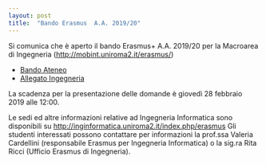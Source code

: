 ```yaml
---
layout: post
title:  "Bando Erasmus  A.A. 2019/20"
---
```


Si comunica che è aperto il bando Erasmus+ A.A. 2019/20 per la Macroarea di Ingegneria (<http://mobint.uniroma2.it/erasmus/>)
* [Bando Ateneo](http://mobint.uniroma2.it/erasmus/candidatura/docs/ITA%20-%20BANDO%20ATENEO.pdf)
* [Allegato Ingegneria](http://mobint.uniroma2.it/erasmus/candidatura/docs/ITA%20-%20ALLEGATO%20MACROAREA%20INGEGNERIA.pdf)

La scadenza per la presentazione delle domande è giovedì 28 febbraio 2019 alle 12:00.

Le sedi ed altre informazioni relative ad Ingegneria Informatica sono disponibili su <http://inginformatica.uniroma2.it/index.php/erasmus>
Gli studenti interessati possono contattare per informazioni la prof.ssa Valeria Cardellini (responsabile Erasmus per Ingegneria Informatica) o la sig.ra Rita Ricci (Ufficio Erasmus di Ingegneria).
